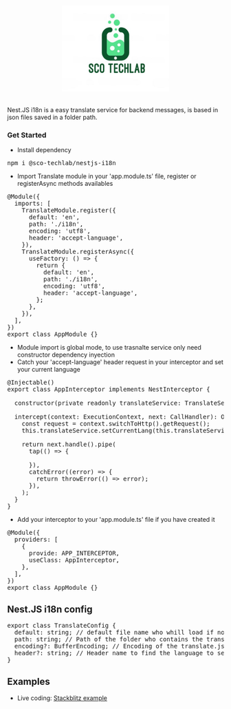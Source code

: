 <p align="center">
  <img src="sco-techlab.png" alt="plot" width="250" />
</p>
<br>
Nest.JS i18n is a easy translate service for backend messages, is based in json files saved in a folder path.


### Get Started
- Install dependency
<pre>
npm i @sco-techlab/nestjs-i18n
</pre>
- Import Translate module in your 'app.module.ts' file, register or registerAsync methods availables
<pre>
@Module({
  imports: [
    TranslateModule.register({
      default: 'en',
      path: './i18n',
      encoding: 'utf8',
      header: 'accept-language',
    }),
    TranslateModule.registerAsync({
      useFactory: () => {
        return {
          default: 'en',
          path: './i18n',
          encoding: 'utf8',
          header: 'accept-language',
        };
      },
    }),
  ],
})
export class AppModule {}
</pre>
- Module import is global mode, to use trasnalte service only need constructor dependency inyection
- Catch your 'accept-language' header request in your interceptor and set your current language
<pre>
@Injectable()
export class AppInterceptor implements NestInterceptor {

  constructor(private readonly translateService: TranslateService) {}

  intercept(context: ExecutionContext, next: CallHandler): Observable&lt;any&gt; {
    const request = context.switchToHttp().getRequest();
    this.translateService.setCurrentLang(this.translateService.requestLanguage(request));
    
    return next.handle().pipe(
      tap(() => {
        
      }),
      catchError((error) => {
        return throwError(() => error);
      }),
    );
  }
}
</pre>
- Add your interceptor to your 'app.module.ts' file if you have created it
<pre>
@Module({
  providers: [
    {
      provide: APP_INTERCEPTOR,
      useClass: AppInterceptor,
    },
  ],
})
export class AppModule {}
</pre>


## Nest.JS i18n config
<pre>
export class TranslateConfig {
  default: string; // default file name who whill load if no accept-language header provided or accept-language header value not exists
  path: string; // Path of the folder who contains the translate.json files
  encoding?: BufferEncoding; // Encoding of the translate.json file by default value is 'utf8'
  header?: string; // Header name to find the language to set to the service in the interceptor
}
</pre>


## Examples
- Live coding: [Stackblitz example](https://stackblitz.com/edit/sco-techlab-nestjs-i18n?file=src%2Fapp.interceptor.ts)